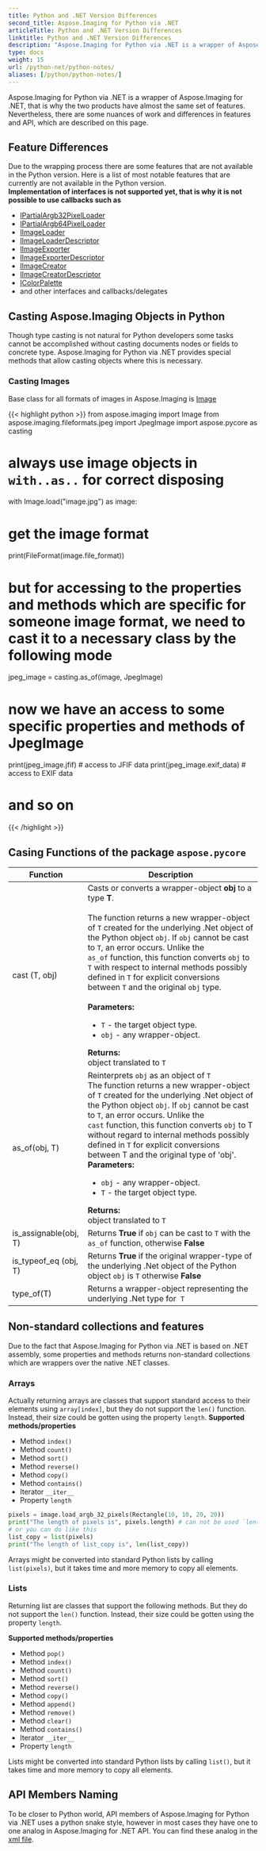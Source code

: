 ```yaml
---
title: Python and .NET Version Differences
second_title: Aspose.Imaging for Python via .NET
articleTitle: Python and .NET Version Differences
linktitle: Python and .NET Version Differences
description: "Aspose.Imaging for Python via .NET is a wrapper of Aspose.Imaging for .NET, this page describes the differences in features and API of these two products."
type: docs
weight: 15
url: /python-net/python-notes/
aliases: [/python/python-notes/]
---
```


Aspose.Imaging for Python via .NET is a wrapper of Aspose.Imaging for .NET, that is why the two products have almost the same set of features. Nevertheless, there are some nuances of work and differences in features and API, which are described on this page.

## Feature Differences

Due to the wrapping process there are some features that are not available in the Python version. Here is a list of most notable features that are currently are not available in the Python version.<br>
**Implementation of interfaces is not supported yet, that is why it is not possible to use callbacks such as**

- [IPartialArgb32PixelLoader](https://reference2.aspose.com/imaging/python-net/api-reference/aspose.imaging/ipartialargb32pixelloader/)
- [IPartialArgb64PixelLoader](https://reference2.aspose.com/imaging/python-net/api-reference/aspose.imaging/ipartialargb64pixelloader/)
- [IImageLoader](https://reference2.aspose.com/imaging/python-net/api-reference/aspose.imaging/iimageloader/)
- [IImageLoaderDescriptor](https://reference2.aspose.com/imaging/python-net/api-reference/aspose.imaging/iimageloaderdescriptor/)
- [IImageExporter](https://reference2.aspose.com/imaging/python-net/api-reference/aspose.imaging/iimageexporter/)
- [IImageExporterDescriptor](https://reference2.aspose.com/imaging/python-net/api-reference/aspose.imaging/iimageexporterdescriptor/)
- [IImageCreator](https://reference2.aspose.com/imaging/python-net/api-reference/aspose.imaging/iimagecreator/)
- [IImageCreatorDescriptor](https://reference2.aspose.com/imaging/python-net/api-reference/aspose.imaging/iimagecreatordescriptor/)
- [IColorPalette](https://reference2.aspose.com/imaging/python-net/api-reference/aspose.imaging/icolorpalette/)
- and other interfaces and callbacks/delegates

## Casting Aspose.Imaging Objects in Python

Though type casting is not natural for Python developers some tasks cannot be accomplished without casting documents nodes or fields to concrete type. Aspose.Imaging for Python via .NET provides special methods that allow casting objects where this is necessary.

### Casting Images 
Base class for all formats of images in Aspose.Imaging is [Image](https://reference.aspose.com/imaging/python-net/aspose.imaging/image/)

{{< highlight python >}}
from aspose.imaging import Image
from aspose.imaging.fileformats.jpeg import JpegImage
import aspose.pycore as casting
# always use image objects in `with..as..` for correct disposing
with Image.load("image.jpg") as image:
  # get the image format
  print(FileFormat(image.file_format))
  # but for accessing to the properties and methods which are specific for someone image format, we need to cast it to a necessary class by the following mode
  jpeg_image = casting.as_of(image, JpegImage)
  # now we have an access to some specific properties and methods of JpegImage
  print(jpeg_image.jfif) # access to JFIF data
  print(jpeg_image.exif_data) # access to EXIF data
  # and so on
{{< /highlight >}}


## Casing Functions of the package `aspose.pycore`
| Function   | Description |
|----------  | ----------- |
| cast&nbsp;(T,&nbsp;obj) | Casts or converts a wrapper-object **obj** to a type **T**.<br><br>The function returns a new wrapper-object of `T` created for the underlying .Net object of the Python object `obj`. If `obj` cannot be cast to `T`, an error occurs. Unlike the `as_of` function, this function converts `obj` to `T` with respect to internal methods possibly defined in `T` for explicit conversions between `T` and the original `obj` type.<br><br>**Parameters:**<ul><li>`T` - the target object type.</li><li>`obj` - any wrapper-object.</li></ul>**Returns:**<br> object translated to `T`|
| as_of(obj, T) | Reinterprets `obj` as an object of `T`<br>The function returns a new wrapper-object of `T` created for the underlying .Net object of the Python object `obj`. If `obj` cannot be cast to `T`, an error occurs. Unlike the `cast` function, this function converts `obj` to T without regard to internal methods possibly defined in `T` for explicit conversions between T and the original type of 'obj'.<br>**Parameters:**<ul><li>`obj` - any wrapper-object.</li> <li>`T` - the target object type.</li></ul>**Returns:**<br>object translated to `T`|
| is_assignable(obj, T) | Returns **True** if `obj` can be cast to `T` with the `as_of` function, otherwise **False**|
| is_typeof_eq&nbsp;(obj, T) | Returns **True** if the original wrapper-type of the underlying .Net object of the Python object `obj` is `T` otherwise **False**|
| type_of(T) | Returns a wrapper-object representing the underlying .Net type for  `T` |

## Non-standard collections and features

Due to the fact that Aspose.Imaging for Python via .NET is based on .NET assembly, some properties and methods returns non-standard collections which are wrappers over the native .NET classes.

### Arrays

Actually returning arrays are classes that support standard access to their elements using `array[index]`, but they do not support the `len()` function. Instead, their size could be gotten using the property `length`.
**Supported methods/properties**
- Method `index()`
- Method `count()`
- Method `sort()`
- Method `reverse()`
- Method `copy()`
- Method `contains()`
- Iterator `__iter__`
- Property `length` 

``` python
pixels = image.load_argb_32_pixels(Rectangle(10, 10, 20, 20))
print("The length of pixels is", pixels.length) # can not be used `len(pixels)`
# or you can do like this
list_copy = list(pixels)
print("The length of list_copy is", len(list_copy)) 
```

Arrays might be converted into standard Python lists by calling `list(pixels)`, but it takes time and more memory to copy all elements.

### Lists
Returning list are classes that support the following methods. But they do not support the `len()` function. Instead, their size could be gotten using the property `length`.

**Supported methods/properties**
- Method `pop()`
- Method `index()`
- Method `count()`
- Method `sort()`
- Method `reverse()`
- Method `copy()`
- Method `append()`
- Method `remove()`
- Method `clear()`
- Method `contains()`
- Iterator `__iter__`
- Property `length` 

Lists might be converted into standard Python lists by calling `list()`, but it takes time and more memory to copy all elements.


## API Members Naming
To be closer to Python world, API members of Aspose.Imaging for Python via .NET uses a python snake style, however in most cases they have one to one analog in Aspose.Imaging for .NET API. You can find these analog in the [xml file](wrapper.zip).

